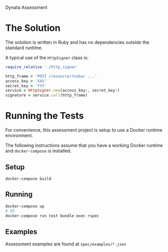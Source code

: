 Dynata Assessment

# The Solution

The solution is written in Ruby and has no dependencies outside the standard runtime.

A typical use of the `HttpSigner` class is:

```ruby
require_relative './http_signer'

http_frame = 'POST /resource/foobar ...'
access_key = 'XXX'
secret_key = 'YYY'
service = HttpSigner.new(access_key:, secret_key:)
signature = service.call(http_frame)
```

# Running the Tests

For convenience, this assessment project is setup to use a Docker runtime environment.

The following instructions assume that  you have a working Docker runtime and `docker-compose` is installed.

## Setup

`docker-compose build`

## Running

```bash
docker-compose up
# OR
docker-compose run test bundle exec rspec
```

## Examples

Assessment examples are found at `spec/examples/*.json`
